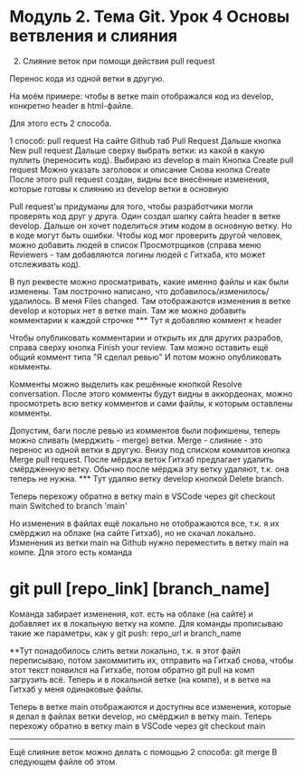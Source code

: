 # Модуль 2. Тема Git. Урок 4 Основы ветвления и слияния

2. Слияние веток при помощи действия pull request



Перенос кода из одной ветки в другую.

На моём примере: чтобы в ветке main отображался код из develop, конкретно header в html-файле.

Для этого есть 2 способа.


1 способ: pull request
На сайте Github таб Pull Request
Дальше кнопка New pull request
Дальше сверху выбрать ветки: из какой в какую пуллить (переносить код).
Выбираю из develop в main
Кнопка Create pull request
Можно указать заголовок и описание
Снова кнопка Create
После этого pull request создан, видны все внесённые изменения, которые готовы к слиянию из develop ветки в основную


Pull request'ы придуманы для того, чтобы разработчики могли проверять код друг у друга.
Один создал шапку сайта header в ветке develop. Дальше он хочет поделиться этим кодом в основную ветку.
Но в коде могут быть ошибки. Чтобы код мог проверить другой человек, можно добавить людей в список Просмотрщиков (справа меню Reviewers - там добавляются логины людей с Гитхаба, кто может отслеживать код).

В пул реквесте можно просматривать, какие именно файлы и как были изменены. Там построчно написано, что добавилось/изменилось/удалилось.
В меня Files changed.
Там отображаются изменения в ветке develop и которых нет в ветке main.
Там же можно добавить комментарии к каждой строчке
*** Тут я добавляю коммент к header

Чтобы опубликовать комментарии и открыть их для других разрабов, справа сверху кнопка Finish your review.
Там можно оставить ещё общий коммент типа "Я сделал ревью"
И потом можно опубликовать комменты.

Комменты можно выделить как решённые кнопкой Resolve conversation.
После этого комменты будут видны в аккордеонах, можно просмотреть всю ветку комментов и сами файлы, к которым оставлены комменты.



Допустим, баги после ревью из комментов были пофикшены, теперь можно сливать (мерджить - merge) ветки.
Merge - слияние - это перенос из одной ветки в другую.
Внизу под списком коммитов кнопка Merge pull request.
После мёрджа веток Гитхаб предлагает удалить смёрдженную ветку. Обычно после мёрджа эту ветку удаляют, т.к. она теперь не нужна.
*** Тут удаляю ветку develop кнопкой Delete branch.

Теперь перехожу обратно в ветку main в VSCode через git checkout main
Switched to branch 'main'

Но изменения в файлах ещё локально не отображаются все, т.к. я их смёрджил на облаке (на сайте Гитхаб), но не скачал локально.
Изменения из ветки main на Github нужно переместить в ветку main на компе.
Для этого есть команда 
# git pull [repo_link] [branch_name]
Команда забирает изменения, кот. есть на облаке (на сайте) и добавляет их в локальную ветку на компе.
Для команды прописываю такие же параметры, как у git push: repo_url и branch_name

**Тут понадобилось слить ветки локально, т.к. я этот файл переписываю, потом закоммитить их, отправить на Гитхаб снова, чтобы этот текст появился на Гитхабе, потом обратно git pull на комп загрузить всё. Теперь и в локальной ветке (на компе), и в ветке на Гитхаб у меня одинаковые файлы.

Теперь в ветке main отображаются и доступны все изменения, которые я делал в файлах ветки develop, но смёрджил в ветку main.
Теперь перехожу обратно в ветку main в VSCode через git checkout main




_____

Ещё слияние веток можно делать с помощью 2 способа: git merge
В следующем файле об этом.
